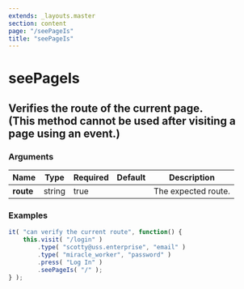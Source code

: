 ```yaml
---
extends: _layouts.master
section: content
page: "/seePageIs"
title: "seePageIs"
---
```

        
<h1 class="title is-1">seePageIs</h1>
<h2 class="subtitle is-4">
    Verifies the route of the current page.<br />
    (This method cannot be used after visiting a page using an event.)
</h2>

<h3 class="subtitle is-5">Arguments</h3>
<table class="table">
    <thead>
        <tr>
            <th>Name</th>
            <th>Type</th>
            <th>Required</th>
            <th>Default</th>
            <th>Description</th>
        </tr>
    </thead>
    <tbody>
        <tr>
            <td class="title is-5"><strong>route</strong></td>
            <td class="title is-5">string</td>
            <td class="title is-5">true</td>
            <td class="title is-5"></td>
            <td class="title is-5">The expected route.</td>
        </tr>
    </tbody>
</table>

<h3 class="subtitle is-5">Examples</h3>

```js
it( "can verify the current route", function() {
    this.visit( "/login" )
        .type( "scotty@uss.enterprise", "email" )
        .type( "miracle_worker", "password" )
        .press( "Log In" )
        .seePageIs( "/" );
} );
```